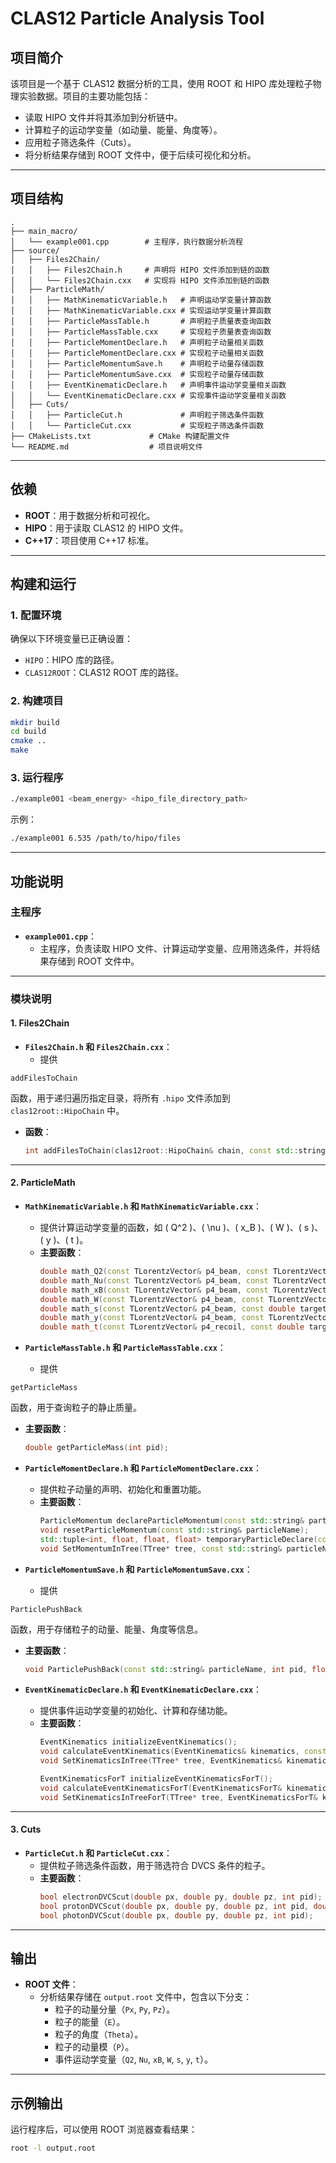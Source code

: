 # **CLAS12 Particle Analysis Tool**

## **项目简介**
该项目是一个基于 CLAS12 数据分析的工具，使用 ROOT 和 HIPO 库处理粒子物理实验数据。项目的主要功能包括：
- 读取 HIPO 文件并将其添加到分析链中。
- 计算粒子的运动学变量（如动量、能量、角度等）。
- 应用粒子筛选条件（Cuts）。
- 将分析结果存储到 ROOT 文件中，便于后续可视化和分析。

---

## **项目结构**
```
.
├── main_macro/
│   └── example001.cpp        # 主程序，执行数据分析流程
├── source/
│   ├── Files2Chain/
│   │   ├── Files2Chain.h     # 声明将 HIPO 文件添加到链的函数
│   │   └── Files2Chain.cxx   # 实现将 HIPO 文件添加到链的函数
│   ├── ParticleMath/
│   │   ├── MathKinematicVariable.h   # 声明运动学变量计算函数
│   │   ├── MathKinematicVariable.cxx # 实现运动学变量计算函数
│   │   ├── ParticleMassTable.h       # 声明粒子质量表查询函数
│   │   ├── ParticleMassTable.cxx     # 实现粒子质量表查询函数
│   │   ├── ParticleMomentDeclare.h   # 声明粒子动量相关函数
│   │   ├── ParticleMomentDeclare.cxx # 实现粒子动量相关函数
│   │   ├── ParticleMomentumSave.h    # 声明粒子动量存储函数
│   │   ├── ParticleMomentumSave.cxx  # 实现粒子动量存储函数
│   │   ├── EventKinematicDeclare.h   # 声明事件运动学变量相关函数
│   │   └── EventKinematicDeclare.cxx # 实现事件运动学变量相关函数
│   ├── Cuts/
│   │   ├── ParticleCut.h             # 声明粒子筛选条件函数
│   │   └── ParticleCut.cxx           # 实现粒子筛选条件函数
├── CMakeLists.txt             # CMake 构建配置文件
└── README.md                  # 项目说明文件
```

---

## **依赖**
- **ROOT**：用于数据分析和可视化。
- **HIPO**：用于读取 CLAS12 的 HIPO 文件。
- **C++17**：项目使用 C++17 标准。

---

## **构建和运行**
### **1. 配置环境**
确保以下环境变量已正确设置：
- `HIPO`：HIPO 库的路径。
- `CLAS12ROOT`：CLAS12 ROOT 库的路径。

### **2. 构建项目**
```bash
mkdir build
cd build
cmake ..
make
```

### **3. 运行程序**
```bash
./example001 <beam_energy> <hipo_file_directory_path>
```
示例：
```bash
./example001 6.535 /path/to/hipo/files
```

---

## **功能说明**

### **主程序**
- **`example001.cpp`**：
  - 主程序，负责读取 HIPO 文件、计算运动学变量、应用筛选条件，并将结果存储到 ROOT 文件中。

---

### **模块说明**

#### **1. Files2Chain**
- **`Files2Chain.h` 和 `Files2Chain.cxx`**：
  - 提供 

`addFilesToChain`

 函数，用于递归遍历指定目录，将所有 `.hipo` 文件添加到 `clas12root::HipoChain` 中。
  - **函数**：
    ```cpp
    int addFilesToChain(clas12root::HipoChain& chain, const std::string& directory);
    ```

---

#### **2. ParticleMath**
- **`MathKinematicVariable.h` 和 `MathKinematicVariable.cxx`**：
  - 提供计算运动学变量的函数，如 \( Q^2 \)、\( \nu \)、\( x_B \)、\( W \)、\( s \)、\( y \)、\( t \)。
  - **主要函数**：
    ```cpp
    double math_Q2(const TLorentzVector& p4_beam, const TLorentzVector& p4_electron);
    double math_Nu(const TLorentzVector& p4_beam, const TLorentzVector& p4_electron);
    double math_xB(const TLorentzVector& p4_beam, const TLorentzVector& p4_electron, const double target_mass);
    double math_W(const TLorentzVector& p4_beam, const TLorentzVector& p4_electron, const double target_mass);
    double math_s(const TLorentzVector& p4_beam, const double target_mass);
    double math_y(const TLorentzVector& p4_beam, const TLorentzVector& p4_electron, const double target_mass);
    double math_t(const TLorentzVector& p4_recoil, const double target_mass);
    ```

- **`ParticleMassTable.h` 和 `ParticleMassTable.cxx`**：
  - 提供 

`getParticleMass`

 函数，用于查询粒子的静止质量。
  - **主要函数**：
    ```cpp
    double getParticleMass(int pid);
    ```

- **`ParticleMomentDeclare.h` 和 `ParticleMomentDeclare.cxx`**：
  - 提供粒子动量的声明、初始化和重置功能。
  - **主要函数**：
    ```cpp
    ParticleMomentum declareParticleMomentum(const std::string& particleName);
    void resetParticleMomentum(const std::string& particleName);
    std::tuple<int, float, float, float> temporaryParticleDeclare(const clas12::region_particle* particle);
    void SetMomentumInTree(TTree* tree, const std::string& particleName);
    ```

- **`ParticleMomentumSave.h` 和 `ParticleMomentumSave.cxx`**：
  - 提供 

`ParticlePushBack`

 函数，用于存储粒子的动量、能量、角度等信息。
  - **主要函数**：
    ```cpp
    void ParticlePushBack(const std::string& particleName, int pid, float px, float py, float pz, bool cut);
    ```

- **`EventKinematicDeclare.h` 和 `EventKinematicDeclare.cxx`**：
  - 提供事件运动学变量的初始化、计算和存储功能。
  - **主要函数**：
    ```cpp
    EventKinematics initializeEventKinematics();
    void calculateEventKinematics(EventKinematics& kinematics, const TLorentzVector& p4_beam, const TLorentzVector& p4_electron, double target_mass);
    void SetKinematicsInTree(TTree* tree, EventKinematics& kinematics);

    EventKinematicsForT initializeEventKinematicsForT();
    void calculateEventKinematicsForT(EventKinematicsForT& kinematicsForT, const TLorentzVector& p4_recoil, double target_mass);
    void SetKinematicsInTreeForT(TTree* tree, EventKinematicsForT& kinematicsForT);
    ```

---

#### **3. Cuts**
- **`ParticleCut.h` 和 `ParticleCut.cxx`**：
  - 提供粒子筛选条件函数，用于筛选符合 DVCS 条件的粒子。
  - **主要函数**：
    ```cpp
    bool electronDVCScut(double px, double py, double pz, int pid);
    bool protonDVCScut(double px, double py, double pz, int pid, double target_mass);
    bool photonDVCScut(double px, double py, double pz, int pid);
    ```

---

## **输出**
- **ROOT 文件**：
  - 分析结果存储在 `output.root` 文件中，包含以下分支：
    - 粒子的动量分量（`Px`, `Py`, `Pz`）。
    - 粒子的能量（`E`）。
    - 粒子的角度（`Theta`）。
    - 粒子的动量模（`P`）。
    - 事件运动学变量（`Q2`, `Nu`, `xB`, `W`, `s`, `y`, `t`）。

---

## **示例输出**
运行程序后，可以使用 ROOT 浏览器查看结果：
```bash
root -l output.root
```

